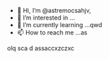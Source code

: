 - 👋 Hi, I’m @astremocsahjv,
- 👀 I’m interested in ...
- 🌱 I’m currently learning ...qwd
- 📫 How to reach me ...as

<!---
astremocsa/astremocsa is a ✨ special ✨ repository because its `README.md` (this file) appears on your GitHub profile.
You can click the Previzxcew link to take a look at your changes.
--->
olq
sca
d
assaccxzczxc
